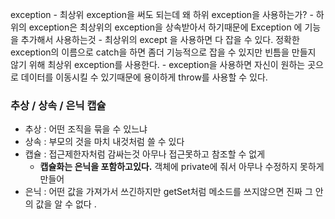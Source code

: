 exception
     - 최상위 exception을 써도 되는데 왜 하위 exception을 사용하는가?
    - 하위의 exception은 최상위의 exception을 상속받아서 하기때문에 Exception 에 기능을 추가해서 사용하는것 
    - 최상위의 except 을 사용하면 다 잡을 수 있다.  정확한 exception의 이름으로 catch을 하면 좀더 기능적으로 잡을 수 있지만 빈틈을 만들지 않기 위해 최상위 exception를 사용한다.
    - exception을 사용하면 자신이 원하는 곳으로 데이터를 이동시킬 수 있기때문에 용이하게 throw를 사용할 수 있다.

   ### 추상 / 상속 / 은닉 캡슐

- 추상 : 어떤 조직을 묶을 수 있느냐
- 상속 : 부모의 것을 마치 내것처럼 쓸 수 있다
- 캡슐 :  접근제한자처럼 감싸는것 아무나 접근못하고 참조할 수 없게
    - **캡슐화는 은닉을 포함하고있다.** 객체에 private에 줘서 아무나 수정하지 못하게 만들어
- 은닉 : 어떤 값을 가져가서 쓰긴하지만 getSet처럼 메소드를 쓰지않으면 진짜 그 안의 값을 알 수 없다 .